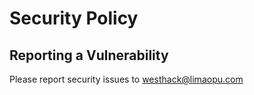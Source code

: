 # Security Policy

## Reporting a Vulnerability

Please report security issues to westhack@limaopu.com
